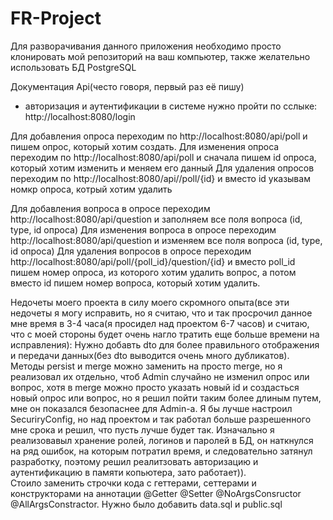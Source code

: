 # FR-Project

Для разворачивания данного приложения необходимо просто клонировать мой репозиторий на ваш компьютер, также желательно использовать БД PostgreSQL

Документация Api(често говоря, первый раз её пишу) 

- авторизация и аутентификации в системе нужно пройти по сслыке: http://localhost:8080/login
 
Для добавления опроса переходим по http://localhost:8080/api/poll и пишем опрос, который хотим создать. 
Для изменения опроса переходим по http://localhost:8080/api/poll и сначала пишем id опроса, который хотим изменить и меняем его данный 
Для удаления опросов переходим по http://localhost:8080/api//poll/{id} и вместо id указывам номкр опроса, котрый хотим удалить


Для добавления вопроса в опросе переходим http://localhost:8080/api/question и заполняем все поля вопроса (id, type, id опроса)
Для изменения вопроса в опросе переходим http://localhost:8080/api/question и изменяем все поля вопроса (id, type, id опроса)
Для удаления вопросов в  опросе переходим http://localhost:8080/api/poll/{poll_id}/question/{id} и вместо poll_id пишем номер опроса, из которого хотим удалить вопрос, а потом вместо id пишем номер вопроса, который хотим удалить.


Недочеты моего проекта в силу моего скромного опыта(все эти недочеты я могу исправить, но я считаю, что и так просрочил данное мне время в 3-4 часа(я просидел над проектом 6-7 часов) и считаю, что с моей стороны будет очень нагло тратить еще больше времени на исправления):
Нужно добавть dto для более правильного отображения и передачи данных(без dto выводится очень много дубликатов).
Методы persist и merge можно заменить на просто merge, но я реализовал их отдельно, чтоб Admin случайно не изменил опрос или вопрос, хотя в merge можно просто указать новый id и создасться новый опрос или вопрос, но я решил пойти таким более длиным путем, мне он показался безопаснее для Admin-а.
Я бы лучше настроил SecuriryConfig, но над проектом и так работал больше разрешенного мне срока и решил, что пусть лучше будет так.
Изначально я реализовавыл хранение ролей, логинов и паролей в БД, он наткнулся на ряд ошибок, на которым потратил время, и следовательно затянул разработку, поэтому решил реалитзовать авторизацию и аутентификацию в памяти копьютера, зато работает)).    
Стоило заменить строчки кода с геттерами, сеттерами и конструкторами на аннотации @Getter @Setter @NoArgsConsructor @AllArgsConstractor. 
Нужно было добавить data.sql и public.sql
